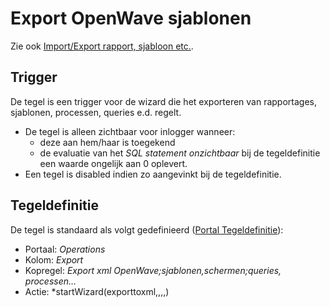 # Export OpenWave sjablonen

Zie ook [Import/Export rapport, sjabloon etc.](/docs/probleemoplossing/programmablokken/import_export_xlm.md).

## Trigger

De tegel is een trigger voor de wizard die het exporteren van rapportages, sjablonen, processen, queries e.d. regelt.

  - De tegel is alleen zichtbaar voor inlogger wanneer:
    - deze aan hem/haar is toegekend
    - de evaluatie van het *SQL statement onzichtbaar* bij de tegeldefinitie een waarde ongelijk aan 0 oplevert.
  - Een tegel is disabled indien zo aangevinkt bij de tegeldefinitie.

## Tegeldefinitie

De tegel is standaard als volgt gedefinieerd ([Portal Tegeldefinitie](/docs/instellen_inrichten/portaldefinitie/portal_tegel.md)):

  - Portaal: *Operations*
  - Kolom: *Export*
  - Kopregel: *Export xml OpenWave;sjablonen,schermen;queries, processen…*
  - Actie: *startWizard(exporttoxml,,,,)

